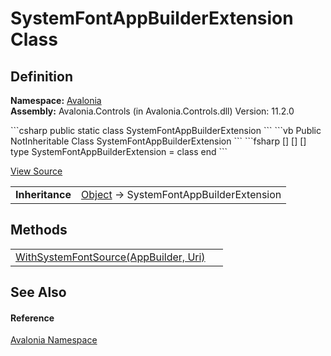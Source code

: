 # SystemFontAppBuilderExtension Class




## Definition
**Namespace:** <a href="N_Avalonia">Avalonia</a>  
**Assembly:** Avalonia.Controls (in Avalonia.Controls.dll) Version: 11.2.0

<Tabs groupId="api-code-preview">
<TabItem value="csharp" label="C#">
```csharp
public static class SystemFontAppBuilderExtension
```
</TabItem>
<TabItem value="vb" label="VB">
```vb
<ExtensionAttribute>
Public NotInheritable Class SystemFontAppBuilderExtension
```
</TabItem>
<TabItem value="fsharp" label="F#">
```fsharp
[<AbstractClassAttribute>]
[<SealedAttribute>]
[<ExtensionAttribute>]
type SystemFontAppBuilderExtension = class end
```
</TabItem>
</Tabs>



<a href="https://github.com/AvaloniaUI/Avalonia/tree/master/src/Avalonia.Controls/SystemFontAppBuilderExtension.cs" title="View the source code">View Source</a>

<table>
<tr><td><strong>Inheritance</strong></td><td><a href="https://learn.microsoft.com/dotnet/api/system.object" target="_blank" rel="noopener noreferrer">Object</a>  →  SystemFontAppBuilderExtension</td></tr>
</table>



## Methods
<table>
<tr>
<td><a href="M_Avalonia_SystemFontAppBuilderExtension_WithSystemFontSource">WithSystemFontSource(AppBuilder, Uri)</a></td>
<td> </td>
</tr>
</table>

## See Also


#### Reference
<a href="N_Avalonia">Avalonia Namespace</a>  
